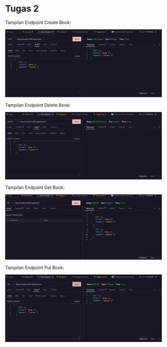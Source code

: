 # Tugas 2

Tampilan Endpoint Create Book:

![Tampilan Endpoint Create](SS/endpoint_create.png)


Tampilan Endpoint Delete Book:

![Tampilan Endpoint Delete](SS/endpoint_delete.png)


Tampilan Endpoint Get Book:

![Tampilan Endpoint Get](SS/endpoint_get.png)


Tampilan Endpoint Put Book:

![Tampilan Endpoint Put](SS/endpoint_put.png)